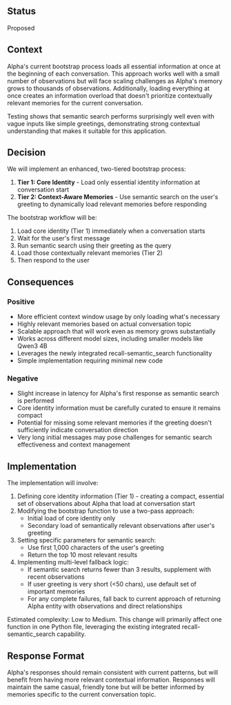 ## Status

Proposed

## Context

Alpha's current bootstrap process loads all essential information at once at the beginning of each conversation. This approach works well with a small number of observations but will face scaling challenges as Alpha's memory grows to thousands of observations. Additionally, loading everything at once creates an information overload that doesn't prioritize contextually relevant memories for the current conversation.

Testing shows that semantic search performs surprisingly well even with vague inputs like simple greetings, demonstrating strong contextual understanding that makes it suitable for this application.

## Decision

We will implement an enhanced, two-tiered bootstrap process:

1. **Tier 1: Core Identity** - Load only essential identity information at conversation start
2. **Tier 2: Context-Aware Memories** - Use semantic search on the user's greeting to dynamically load relevant memories before responding

The bootstrap workflow will be:

1. Load core identity (Tier 1) immediately when a conversation starts
2. Wait for the user's first message
3. Run semantic search using their greeting as the query
4. Load those contextually relevant memories (Tier 2)
5. Then respond to the user

## Consequences

### Positive

- More efficient context window usage by only loading what's necessary
- Highly relevant memories based on actual conversation topic
- Scalable approach that will work even as memory grows substantially
- Works across different model sizes, including smaller models like Qwen3 4B
- Leverages the newly integrated recall-semantic_search functionality
- Simple implementation requiring minimal new code

### Negative

- Slight increase in latency for Alpha's first response as semantic search is performed
- Core identity information must be carefully curated to ensure it remains compact
- Potential for missing some relevant memories if the greeting doesn't sufficiently indicate conversation direction
- Very long initial messages may pose challenges for semantic search effectiveness and context management

## Implementation

The implementation will involve:

1. Defining core identity information (Tier 1) - creating a compact, essential set of observations about Alpha that load at conversation start
2. Modifying the bootstrap function to use a two-pass approach:
    - Initial load of core identity only
    - Secondary load of semantically relevant observations after user's greeting
3. Setting specific parameters for semantic search:
    - Use first 1,000 characters of the user's greeting
    - Return the top 10 most relevant results
4. Implementing multi-level fallback logic:
    - If semantic search returns fewer than 3 results, supplement with recent observations
    - If user greeting is very short (<50 chars), use default set of important memories
    - For any complete failures, fall back to current approach of returning Alpha entity with observations and direct relationships

Estimated complexity: Low to Medium. This change will primarily affect one function in one Python file, leveraging the existing integrated recall-semantic_search capability.

## Response Format

Alpha's responses should remain consistent with current patterns, but will benefit from having more relevant contextual information. Responses will maintain the same casual, friendly tone but will be better informed by memories specific to the current conversation topic.